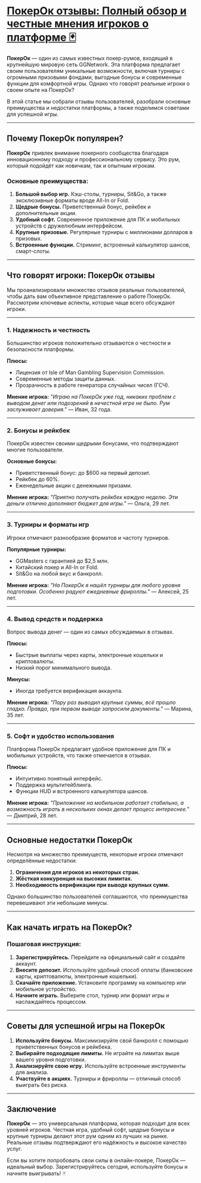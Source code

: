 # [ПокерОк отзывы: Полный обзор и честные мнения игроков о платформе 🃏](https://click.ggpartners.com/?serial=592\&creative_id=153\&anid=polzovat_publish)

**ПокерОк** — один из самых известных покер-румов, входящий в крупнейшую мировую сеть GGNetwork. Эта платформа предлагает своим пользователям уникальные возможности, включая турниры с огромными призовыми фондами, выгодные бонусы и современные функции для комфортной игры. Однако что говорят реальные игроки о своем опыте на ПокерОк?

В этой статье мы собрали отзывы пользователей, разобрали основные преимущества и недостатки платформы, а также поделимся советами для успешной игры.

***

## Почему ПокерОк популярен?

**ПокерОк** привлек внимание покерного сообщества благодаря инновационному подходу и профессиональному сервису. Это рум, который подойдёт как новичкам, так и опытным игрокам.

### Основные преимущества:

1. **Большой выбор игр.** Кэш-столы, турниры, Sit\&Go, а также эксклюзивные форматы вроде All-In or Fold.
2. **Щедрые бонусы.** Приветственный бонус, рейкбек и дополнительные акции.
3. **Удобный софт.** Современное приложение для ПК и мобильных устройств с дружелюбным интерфейсом.
4. **Крупные призовые.** Регулярные турниры с миллионами долларов в призовых.
5. **Встроенные функции.** Стриминг, встроенный калькулятор шансов, смарт-слоты.

***

## Что говорят игроки: ПокерОк отзывы

Мы проанализировали множество отзывов реальных пользователей, чтобы дать вам объективное представление о работе ПокерОк. Рассмотрим ключевые аспекты, которые чаще всего обсуждают игроки.

***

### 1. Надежность и честность

Большинство игроков положительно отзываются о честности и безопасности платформы.

**Плюсы:**

* Лицензия от Isle of Man Gambling Supervision Commission.
* Современные методы защиты данных.
* Прозрачность в работе генератора случайных чисел (ГСЧ).

**Мнение игрока:**
*"Играю на ПокерОк уже год, никаких проблем с выводом денег или подозрений в нечестной игре не было. Рум заслуживает доверия."* — Иван, 32 года.

***

### 2. Бонусы и рейкбек

ПокерОк известен своими щедрыми бонусами, что подтверждают многие пользователи.

**Основные бонусы:**

* Приветственный бонус: до $600 на первый депозит.
* Рейкбек до 60%.
* Еженедельные акции с денежными призами.

**Мнение игрока:**
*"Приятно получать рейкбек каждую неделю. Эти деньги отлично дополняют бюджет для игры."* — Ольга, 29 лет.

***

### 3. Турниры и форматы игр

Игроки отмечают разнообразие форматов и частоту турниров.

**Популярные турниры:**

* GGMasters с гарантией до $2,5 млн.
* Китайский покер и All-In or Fold.
* Sit\&Go на любой вкус и банкролл.

**Мнение игрока:**
*"На ПокерОк я нашёл турниры для любого уровня подготовки. Особенно радуют ежедневные фрироллы."* — Алексей, 25 лет.

***

### 4. Вывод средств и поддержка

Вопрос вывода денег — один из самых обсуждаемых в отзывах.

**Плюсы:**

* Быстрые выплаты через карты, электронные кошельки и криптовалюты.
* Низкий порог минимального вывода.

**Минусы:**

* Иногда требуется верификация аккаунта.

**Мнение игрока:**
*"Пару раз выводил крупные суммы, всё прошло гладко. Правда, при первом выводе запросили документы."* — Марина, 35 лет.

***

### 5. Софт и удобство использования

Платформа ПокерОк предлагает удобное приложение для ПК и мобильных устройств, что также отмечается в отзывах.

**Плюсы:**

* Интуитивно понятный интерфейс.
* Поддержка мультитейблинга.
* Функции HUD и встроенного калькулятора шансов.

**Мнение игрока:**
*"Приложение на мобильном работает стабильно, а возможность играть в нескольких окнах делает процесс интереснее."* — Дмитрий, 28 лет.

***

## Основные недостатки ПокерОк

Несмотря на множество преимуществ, некоторые игроки отмечают определённые недостатки:

1. **Ограничения для игроков из некоторых стран.**
2. **Жёсткая конкуренция на высоких лимитах.**
3. **Необходимость верификации при выводе крупных сумм.**

Однако большинство пользователей соглашаются, что преимущества перевешивают эти небольшие минусы.

***

## Как начать играть на ПокерОк?

### Пошаговая инструкция:

1. **Зарегистрируйтесь.**
   Перейдите на официальный сайт и создайте аккаунт.
2. **Внесите депозит.**
   Используйте удобный способ оплаты (банковские карты, криптовалюты, электронные кошельки).
3. **Скачайте приложение.**
   Установите программу на компьютер или мобильное устройство.
4. **Начните играть.**
   Выберите стол, турнир или формат игры и наслаждайтесь процессом.

***

## Советы для успешной игры на ПокерОк

1. **Используйте бонусы.**
   Максимизируйте свой банкролл с помощью приветственных бонусов и рейкбека.
2. **Выбирайте подходящие лимиты.**
   Не играйте на лимитах выше вашего уровня подготовки.
3. **Анализируйте свою игру.**
   Используйте встроенные инструменты для анализа.
4. **Участвуйте в акциях.**
   Турниры и фрироллы — отличный способ выиграть без риска.

***

## Заключение

**ПокерОк** — это универсальная платформа, которая подходит для всех уровней игроков. Честная игра, удобный софт, щедрые бонусы и крупные турниры делают этот рум одним из лучших на рынке. Реальные отзывы подтверждают его надёжность и высокое качество услуг.

Если вы хотите попробовать свои силы в онлайн-покере, ПокерОк — идеальный выбор. Зарегистрируйтесь сегодня, используйте бонусы и начните выигрывать! 🃏
